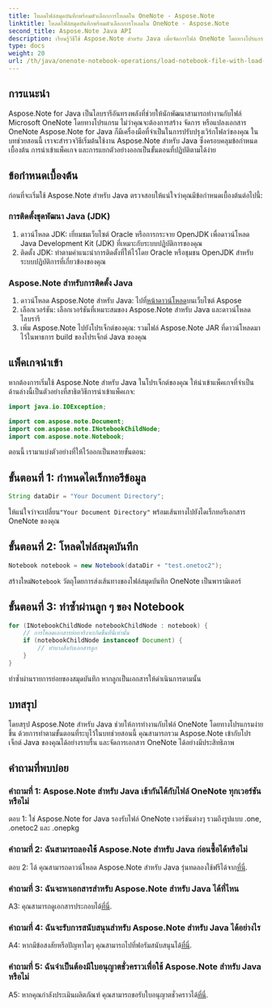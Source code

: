 ```yaml
---
title: โหลดไฟล์สมุดบันทึกพร้อมตัวเลือกการโหลดใน OneNote - Aspose.Note
linktitle: โหลดไฟล์สมุดบันทึกพร้อมตัวเลือกการโหลดใน OneNote - Aspose.Note
second_title: Aspose.Note Java API
description: เรียนรู้วิธีใช้ Aspose.Note สำหรับ Java เพื่อจัดการไฟล์ OneNote โดยทางโปรแกรม เริ่มต้นด้วยบทช่วยสอนที่ครอบคลุมของเราทันที
type: docs
weight: 20
url: /th/java/onenote-notebook-operations/load-notebook-file-with-load-options/
---
```

## การแนะนำ

Aspose.Note for Java เป็นไลบรารีอันทรงพลังที่ช่วยให้นักพัฒนาสามารถทำงานกับไฟล์ Microsoft OneNote โดยทางโปรแกรม ไม่ว่าคุณจะต้องการสร้าง จัดการ หรือแปลงเอกสาร OneNote Aspose.Note for Java ก็มีเครื่องมือที่จำเป็นในการปรับปรุงเวิร์กโฟลว์ของคุณ ในบทช่วยสอนนี้ เราจะสำรวจวิธีเริ่มต้นใช้งาน Aspose.Note สำหรับ Java ซึ่งครอบคลุมข้อกำหนดเบื้องต้น การนำเข้าแพ็คเกจ และการแยกตัวอย่างออกเป็นขั้นตอนที่ปฏิบัติตามได้ง่าย

## ข้อกำหนดเบื้องต้น

ก่อนที่จะเริ่มใช้ Aspose.Note สำหรับ Java ตรวจสอบให้แน่ใจว่าคุณมีข้อกำหนดเบื้องต้นต่อไปนี้:

### การติดตั้งชุดพัฒนา Java (JDK)

1. ดาวน์โหลด JDK: เยี่ยมชมเว็บไซต์ Oracle หรือการกระจาย OpenJDK เพื่อดาวน์โหลด Java Development Kit (JDK) ที่เหมาะกับระบบปฏิบัติการของคุณ
2. ติดตั้ง JDK: ทำตามคำแนะนำการติดตั้งที่ให้ไว้โดย Oracle หรือชุมชน OpenJDK สำหรับระบบปฏิบัติการที่เกี่ยวข้องของคุณ

### Aspose.Note สำหรับการติดตั้ง Java

1.  ดาวน์โหลด Aspose.Note สำหรับ Java: ไปที่[หน้าดาวน์โหลด](https://releases.aspose.com/note/java/)บนเว็บไซต์ Aspose
2. เลือกเวอร์ชัน: เลือกเวอร์ชันที่เหมาะสมของ Aspose.Note สำหรับ Java และดาวน์โหลดไลบรารี
3. เพิ่ม Aspose.Note ไปยังโปรเจ็กต์ของคุณ: รวมไฟล์ Aspose.Note JAR ที่ดาวน์โหลดมาไว้ในพาธการ build ของโปรเจ็กต์ Java ของคุณ

## แพ็คเกจนำเข้า

หากต้องการเริ่มใช้ Aspose.Note สำหรับ Java ในโปรเจ็กต์ของคุณ ให้นำเข้าแพ็คเกจที่จำเป็น ด้านล่างนี้เป็นตัวอย่างที่สาธิตวิธีการนำเข้าแพ็คเกจ:

```java
import java.io.IOException;

import com.aspose.note.Document;
import com.aspose.note.INotebookChildNode;
import com.aspose.note.Notebook;
```

ตอนนี้ เรามาแบ่งตัวอย่างที่ให้ไว้ออกเป็นหลายขั้นตอน:

## ขั้นตอนที่ 1: กำหนดไดเร็กทอรีข้อมูล

```java
String dataDir = "Your Document Directory";
```

 ให้แน่ใจว่าจะเปลี่ยน`"Your Document Directory"` พร้อมเส้นทางไปยังไดเร็กทอรีเอกสาร OneNote ของคุณ

## ขั้นตอนที่ 2: โหลดไฟล์สมุดบันทึก

```java
Notebook notebook = new Notebook(dataDir + "test.onetoc2");
```

 สร้างใหม่`Notebook` วัตถุโดยการส่งเส้นทางของไฟล์สมุดบันทึก OneNote เป็นพารามิเตอร์

## ขั้นตอนที่ 3: ทำซ้ำผ่านลูก ๆ ของ Notebook

```java
for (INotebookChildNode notebookChildNode : notebook) {
    // การโหลดเอกสารย่อยจริงจะเกิดขึ้นที่นี่เท่านั้น
    if (notebookChildNode instanceof Document) {
        // ทำบางสิ่งกับเอกสารลูก
    }
}
```

ทำซ้ำผ่านรายการย่อยของสมุดบันทึก หากลูกเป็นเอกสารให้ดำเนินการตามนั้น

## บทสรุป

โดยสรุป Aspose.Note สำหรับ Java ช่วยให้การทำงานกับไฟล์ OneNote โดยทางโปรแกรมง่ายขึ้น ด้วยการทำตามขั้นตอนที่ระบุไว้ในบทช่วยสอนนี้ คุณสามารถรวม Aspose.Note เข้ากับโปรเจ็กต์ Java ของคุณได้อย่างราบรื่น และจัดการเอกสาร OneNote ได้อย่างมีประสิทธิภาพ

## คำถามที่พบบ่อย

### คำถามที่ 1: Aspose.Note สำหรับ Java เข้ากันได้กับไฟล์ OneNote ทุกเวอร์ชันหรือไม่

ตอบ 1: ใช่ Aspose.Note for Java รองรับไฟล์ OneNote เวอร์ชันต่างๆ รวมถึงรูปแบบ .one, .onetoc2 และ .onepkg

### คำถามที่ 2: ฉันสามารถลองใช้ Aspose.Note สำหรับ Java ก่อนซื้อได้หรือไม่

 ตอบ 2: ได้ คุณสามารถดาวน์โหลด Aspose.Note สำหรับ Java รุ่นทดลองใช้ฟรีได้จาก[ที่นี่](https://releases.aspose.com/).

### คำถามที่ 3: ฉันจะหาเอกสารสำหรับ Aspose.Note สำหรับ Java ได้ที่ไหน

 A3: คุณสามารถดูเอกสารประกอบได้[ที่นี่](https://reference.aspose.com/note/java/).

### คำถามที่ 4: ฉันจะรับการสนับสนุนสำหรับ Aspose.Note สำหรับ Java ได้อย่างไร

 A4: หากมีข้อสงสัยหรือปัญหาใดๆ คุณสามารถไปที่ฟอรัมสนับสนุนได้[ที่นี่](https://forum.aspose.com/c/note/28).

### คำถามที่ 5: ฉันจำเป็นต้องมีใบอนุญาตชั่วคราวเพื่อใช้ Aspose.Note สำหรับ Java หรือไม่

 A5: หากคุณกำลังประเมินผลิตภัณฑ์ คุณสามารถขอรับใบอนุญาตชั่วคราวได้[ที่นี่](https://purchase.aspose.com/temporary-license/).